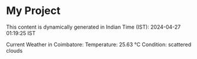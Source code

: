 # My Project

This content is dynamically generated in Indian Time (IST): 2024-04-27 01:19:25 IST


Current Weather in Coimbatore:
Temperature: 25.63 °C
Condition: scattered clouds
